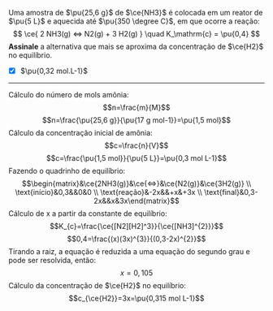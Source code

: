 Uma amostra de $\pu{25,6 g}$ de $\ce{NH3}$ é colocada em um reator de $\pu{5 L}$ e aquecida até $\pu{350 \degree C}$, em que ocorre a reação:
$$
    \ce{ 2 NH3(g) <=> N2(g) + 3 H2(g) } \quad K_\mathrm{c} = \pu{0,4}
$$
**Assinale** a alternativa que mais se aproxima da concentração de $\ce{H2}$ no equilíbrio.

- [x] $\pu{0,32 mol.L-1}$

---

Cálculo do número de mols amônia:
$$n=\frac{m}{M}$$
$$n=\frac{\pu{25,6 g}}{\pu{17 g mol-1}}=\pu{1,5 mol}$$
Cálculo da concentração inicial de amônia:
$$c=\frac{n}{V}$$
$$c=\frac{\pu{1,5 mol}}{\pu{5 L}}=\pu{0,3 mol L-1}$$
Fazendo o quadrinho de equilíbrio:
$$\begin{matrix}&\ce{2NH3(g)}&\ce{<=>}&\ce{N2(g)}&\ce{3H2(g)} \\ \text{início}&0,3&&0&0 \\ \text{reação}&-2x&&+x&+3x \\ \text{final}&0,3-2x&&x&3x\end{matrix}$$
Cálculo de x a partir da constante de equilíbrio:
$$K_{c}=\frac{\ce{[N2][H2]^3}}{\ce{[NH3]^{2}}}$$
$$0,4=\frac{(x)(3x)^{3}}{(0,3-2x)^{2}}$$
Tirando a raiz, a equação é reduzida a uma equação do segundo grau e pode ser resolvida, então:
$$x=0,105$$
Cálculo da concentração de $\ce{H2}$ no equilíbrio:
$$c_{\ce{H2}}=3x=\pu{0,315 mol L-1}$$

